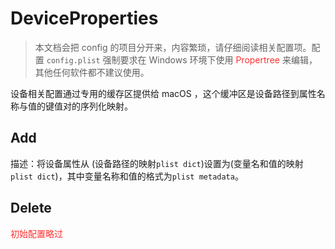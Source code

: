 # DeviceProperties

> 本文档会把 config 的项目分开来，内容繁琐，请仔细阅读相关配置项。配置 `config.plist` 强制要求在 Windows 环境下使用 <span style="color:#FF3030">Propertree</span> 来编辑，其他任何软件都不建议使用。

设备相关配置通过专用的缓存区提供给 macOS ，这个缓冲区是设备路径到属性名称与值的键值对的序列化映射。

## Add

描述：将设备属性从 (设备路径的映射`plist dict`)设置为(变量名和值的映射`plist dict`)，其中变量名称和值的格式为`plist metadata`。

## Delete

<span style="color:#FF3030">初始配置略过</span>
